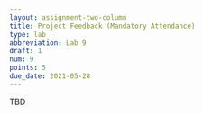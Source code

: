 ```yaml
---
layout: assignment-two-column
title: Project Feedback (Mandatory Attendance)
type: lab
abbreviation: Lab 9
draft: 1
num: 9
points: 5
due_date: 2021-05-28
---
```


TBD